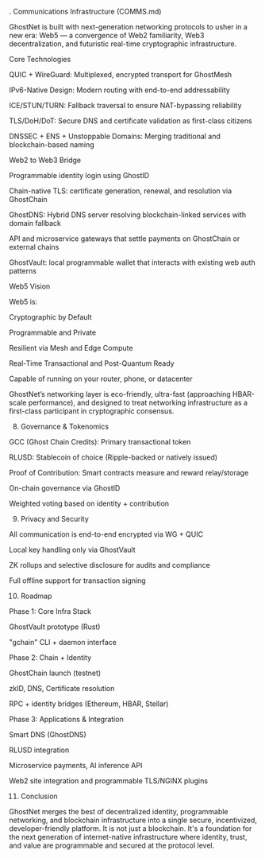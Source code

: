 . Communications Infrastructure (COMMS.md)

GhostNet is built with next-generation networking protocols to usher in a new era: Web5 — a convergence of Web2 familiarity, Web3 decentralization, and futuristic real-time cryptographic infrastructure.

Core Technologies

QUIC + WireGuard: Multiplexed, encrypted transport for GhostMesh

IPv6-Native Design: Modern routing with end-to-end addressability

ICE/STUN/TURN: Fallback traversal to ensure NAT-bypassing reliability

TLS/DoH/DoT: Secure DNS and certificate validation as first-class citizens

DNSSEC + ENS + Unstoppable Domains: Merging traditional and blockchain-based naming

Web2 to Web3 Bridge

Programmable identity login using GhostID

Chain-native TLS: certificate generation, renewal, and resolution via GhostChain

GhostDNS: Hybrid DNS server resolving blockchain-linked services with domain fallback

API and microservice gateways that settle payments on GhostChain or external chains

GhostVault: local programmable wallet that interacts with existing web auth patterns

Web5 Vision

Web5 is:

Cryptographic by Default

Programmable and Private

Resilient via Mesh and Edge Compute

Real-Time Transactional and Post-Quantum Ready

Capable of running on your router, phone, or datacenter

GhostNet’s networking layer is eco-friendly, ultra-fast (approaching HBAR-scale performance), and designed to treat networking infrastructure as a first-class participant in cryptographic consensus.

8. Governance & Tokenomics

GCC (Ghost Chain Credits): Primary transactional token

RLUSD: Stablecoin of choice (Ripple-backed or natively issued)

Proof of Contribution: Smart contracts measure and reward relay/storage

On-chain governance via GhostID

Weighted voting based on identity + contribution

9. Privacy and Security

All communication is end-to-end encrypted via WG + QUIC

Local key handling only via GhostVault

ZK rollups and selective disclosure for audits and compliance

Full offline support for transaction signing

10. Roadmap

Phase 1: Core Infra Stack

GhostVault prototype (Rust)

"gchain" CLI + daemon interface

Phase 2: Chain + Identity

GhostChain launch (testnet)

zkID, DNS, Certificate resolution

RPC + identity bridges (Ethereum, HBAR, Stellar)

Phase 3: Applications & Integration

Smart DNS (GhostDNS)

RLUSD integration

Microservice payments, AI inference API

Web2 site integration and programmable TLS/NGINX plugins

11. Conclusion

GhostNet merges the best of decentralized identity, programmable networking, and blockchain infrastructure into a single secure, incentivized, developer-friendly platform. It is not just a blockchain. It's a foundation for the next generation of internet-native infrastructure where identity, trust, and value are programmable and secured at the protocol level.